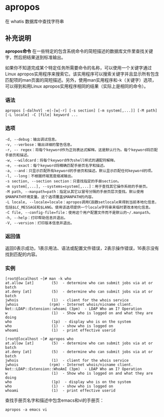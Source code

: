 #  apropos

在 whatis 数据库中查找字符串

##  补充说明

**apropos命令** 在一些特定的包含系统命令的简短描述的数据库文件里查找关键字，然后把结果送到标准输出。

如果你不知道完成某个特定任务所需要命令的名称，可以使用一个关键字通过Linux
apropos实用程序来搜索它。该实用程序可以搜索关键字并且显示所有包含匹配项的man页面的简短描述。另外，使用man实用程序和-k（关键字）选项，可以得到和用Linux
apropos实用程序相同的结果（实际上是相同的命令）。

###  语法

    
    
    apropos [-dalhvV] -e|-[w|-r] [-s section] [-m system[,...]] [-M path] [-L locale] -C [file] keyword ...
    

###  选项

    
    
    -d, --debug：输出调试信息。
    -v, --verbose：输出详细的警告信息。
    -r, -- regex：将每个keyword作为正则表达式解释。这是默认行为。每个keyword将匹配手册页和描述。
    -w, --wildcard：将每个keyword作为shell样式的通配符解释。
    -e, --exact：每个keyword将精确匹配手册页名字和描述。
    -a, --and：只显示匹配所有keyword的手册页和描述。默认显示匹配任何keyword的项。
    -l, --long：不根据终端宽度缩减输出。
    -s section, --section section：只查找指定的手册section。
    -m system[,...], --systems=system[,...]：用于查找其它操作系统的手册页。
    -M path, --manpath=path：指定从其它以冒号分隔的手册页层次查找。默认使用$MANPATH环境变量。这个选项覆盖$MANPATH的内容。
    -L locale, --locale=locale：apropos调用C函数setlocale来得到当前本地化信息，包括$LC_MESSAGE和$LANG。使用该选项提供一个locale字符串来临时更改本地化信息。
    -C file, --config-file=file：使用这个用户配置文件而不是默认的~/.manpath。
    -h, --help：打印帮助信息并退出。
    -V, --version：打印版本信息并退出。
    

###  返回值

返回0表示成功，1表示用法、语法或配置文件错误，2表示操作错误，16表示没有找到匹配的内容。

###  实例

    
    
    [root@localhost ~]# man -k who
    at.allow [at]        (5)  - determine who can submit jobs via at or batch
    at.deny [at]         (5)  - determine who can submit jobs via at or batch
    jwhois               (1)  - client for the whois service
    jwhois              (rpm) - Internet whois/nicname client.
    Net::LDAP::Extension::whoami (3pm)  - LDAP Who am I? Operation
    w                    (1)  - Show who is logged on and what they are doing
    who                  (1p)  - display who is on the system
    who                  (1)  - show who is logged on
    whoami               (1)  - print effective userid
    
    [root@localhost ~]# apropos who
    at.allow [at]        (5)  - determine who can submit jobs via at or batch
    at.deny [at]         (5)  - determine who can submit jobs via at or batch
    jwhois               (1)  - client for the whois service
    jwhois              (rpm) - Internet whois/nicname client.
    Net::LDAP::Extension::WhoAmI (3pm)  - LDAP Who am I? Operation
    w                    (1)  - Show who is logged on and what they are doing
    who                  (1p)  - display who is on the system
    who                  (1)  - show who is logged on
    whoami               (1)  - print effective userid
    

查找手册页名字和描述中包含emacs和vi的手册页：

    
    
    apropos -a emacs vi
    

